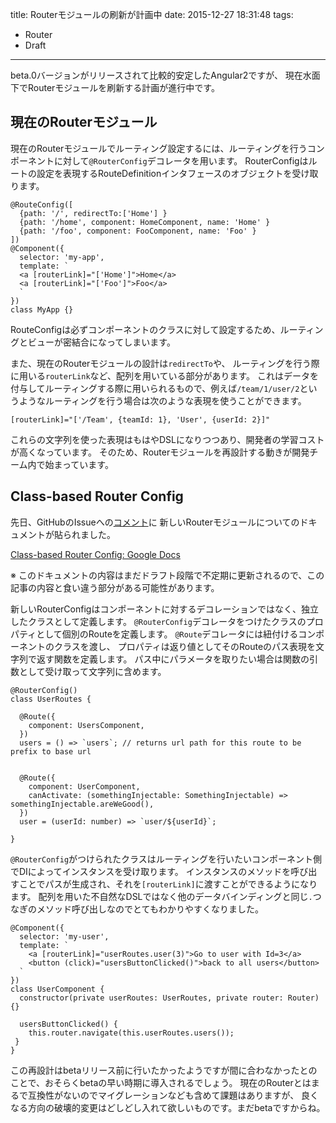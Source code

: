 title: Routerモジュールの刷新が計画中
date: 2015-12-27 18:31:48
tags: 
- Router 
- Draft
---

beta.0バージョンがリリースされて比較的安定したAngular2ですが、
現在水面下でRouterモジュールを刷新する計画が進行中です。

## 現在のRouterモジュール

現在のRouterモジュールでルーティング設定するには、ルーティングを行うコンポーネントに対して`@RouterConfig`デコレータを用います。
RouterConfigはルートの設定を表現するRouteDefinitionインタフェースのオブジェクトを受け取ります。

```
@RouteConfig([
  {path: '/', redirectTo:['Home'] }
  {path: '/home', component: HomeComponent, name: 'Home' }
  {path: '/foo', component: FooComponent, name: 'Foo' }
])
@Component({
  selector: 'my-app',
  template: `
  <a [routerLink]="['Home']">Home</a>
  <a [routerLink]="['Foo']">Foo</a>
  `
})
class MyApp {}
```

RouteConfigは必ずコンポーネントのクラスに対して設定するため、ルーティングとビューが密結合になってしまいます。

また、現在のRouterモジュールの設計は`redirectTo`や、
ルーティングを行う際に用いる`routerLink`など、配列を用いている部分があります。
これはデータを付与してルーティングする際に用いられるもので、例えば`/team/1/user/2`というようなルーティングを行う場合は次のような表現を使うことができます。

```
[routerLink]="['/Team', {teamId: 1}, 'User', {userId: 2}]"
```

これらの文字列を使った表現はもはやDSLになりつつあり、開発者の学習コストが高くなっています。
そのため、Routerモジュールを再設計する動きが開発チーム内で始まっています。

## Class-based Router Config

先日、GitHubのIssueへの[コメント](https://github.com/angular/angular/issues/6040#issuecomment-166456198)に
新しいRouterモジュールについてのドキュメントが貼られました。

[Class-based Router Config: Google Docs](https://docs.google.com/document/d/1IKZLXU9Y3zdnedj5M7LfW5HQEDf9zyVjNpk_79Rf3SQ/edit?ts=56611fd1)

※ このドキュメントの内容はまだドラフト段階で不定期に更新されるので、この記事の内容と食い違う部分がある可能性があります。

新しいRouterConfigはコンポーネントに対するデコレーションではなく、独立したクラスとして定義します。
`@RouterConfig`デコレータをつけたクラスのプロパティとして個別のRouteを定義します。
`@Route`デコレータには紐付けるコンポーネントのクラスを渡し、
プロパティは返り値としてそのRouteのパス表現を文字列で返す関数を定義します。
パス中にパラメータを取りたい場合は関数の引数として受け取って文字列に含めます。

```
@RouterConfig()
class UserRoutes {

  @Route({
    component: UsersComponent,
  })
  users = () => `users`; // returns url path for this route to be prefix to base url


  @Route({
    component: UserComponent,
    canActivate: (somethingInjectable: SomethingInjectable) => somethingInjectable.areWeGood(),
  })
  user = (userId: number) => `user/${userId}`;

}
```

`@RouterConfig`がつけられたクラスはルーティングを行いたいコンポーネント側でDIによってインスタンスを受け取ります。
インスタンスのメソッドを呼び出すことでパスが生成され、それを`[routerLink]`に渡すことができるようになります。
配列を用いた不自然なDSLではなく他のデータバインディングと同じ`.`つなぎのメソッド呼び出しなのでとてもわかりやすくなりました。

```
@Component({
  selector: 'my-user',
  template: `
    <a [routerLink]="userRoutes.user(3)">Go to user with Id=3</a>
    <button (click)="usersButtonClicked()">back to all users</button>
  `
})
class UserComponent {
  constructor(private userRoutes: UserRoutes, private router: Router) {}

  usersButtonClicked() {
    this.router.navigate(this.userRoutes.users());
 }
}
```

この再設計はbetaリリース前に行いたかったようですが間に合わなかったとのことで、おそらくbetaの早い時期に導入されるでしょう。
現在のRouterとはまるで互換性がないのでマイグレーションなども含めて課題はありますが、
良くなる方向の破壊的変更はどしどし入れて欲しいものです。まだbetaですからね。
